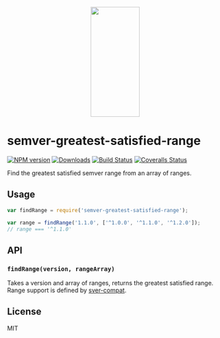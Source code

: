 <p align="center">
  <a href="https://gulpjs.com">
    <img height="257" width="114" src="https://raw.githubusercontent.com/gulpjs/artwork/master/gulp-2x.png">
  </a>
</p>

# semver-greatest-satisfied-range

[![NPM version][npm-image]][npm-url] [![Downloads][downloads-image]][npm-url] [![Build Status][ci-image]][ci-url] [![Coveralls Status][coveralls-image]][coveralls-url]

Find the greatest satisfied semver range from an array of ranges.

## Usage

```js
var findRange = require('semver-greatest-satisfied-range');

var range = findRange('1.1.0', ['^1.0.0', '^1.1.0', '^1.2.0']);
// range === '^1.1.0'
```

## API

### `findRange(version, rangeArray)`

Takes a version and array of ranges, returns the greatest satisfied range. Range support is defined by [sver-compat][range-support].

## License

MIT


<!-- prettier-ignore-start -->
[downloads-image]: https://img.shields.io/npm/dm/semver-greatest-satisfied-range.svg?style=flat-square
[npm-url]: https://www.npmjs.com/package/semver-greatest-satisfied-range
[npm-image]: https://img.shields.io/npm/v/semver-greatest-satisfied-range.svg?style=flat-square

[ci-url]: https://github.com/gulpjs/semver-greatest-satisfied-range/actions?query=workflow:dev
[ci-image]: https://img.shields.io/github/workflow/status/gulpjs/semver-greatest-satisfied-range/dev?style=flat-square

[coveralls-url]: https://coveralls.io/r/gulpjs/semver-greatest-satisfied-range
[coveralls-image]: https://img.shields.io/coveralls/gulpjs/semver-greatest-satisfied-range/master.svg?style=flat-square
<!-- prettier-ignore-end -->

<!-- prettier-ignore-start -->
[range-support]: https://github.com/phated/sver-compat#range-support
<!-- prettier-ignore-end -->
